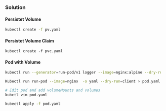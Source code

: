 ### Solution

#### Persistet Volume
```bash
kubectl create -f pv.yaml
```

#### Persistet Volume Claim

```bahs
kubectl create -f pvc.yaml
```

#### Pod with Volume

```bash
kubectl run --generator=run-pod/v1 logger --image=nginx:alpine --dry-run=client -o yaml > pod.yaml

Kubectl run run-pod --image=nginx  -o yaml --dry-run=client > pod.yaml

# Edit pod and add volumeMounts and volumes
kubctl vim pod.yaml

kubectl apply -f pod.yaml
```